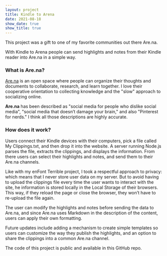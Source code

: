 ```yaml
---
layout: project
title: Kindle to Arena
date: 2021-08-18
show_date: true
show_title: true
---
```

This project was a gift to one of my favorite communities out there Are.na. 

With Kindle to Arena people can send highlights and notes from their Kindle reader into Are.na in a simple way.

### What is Are.na?

[Are.na](https://are.na) is an open space where people can organize their thoughts and documents to collaborate, research, and learn together. I love their cooperative orientation to collecting knowledge and the "slow" approach to socializing online.

**Are.na** has been described as "social media for people who dislike social media", "social media that doesn’t damage your brain," and also "Pinterest for nerds." I think all those descriptions are highly accurate.

### How does it work?

Users connect their Kindle devices with their computers, pick a file called My Clippings.txt, and then drop it into the website. A server running Node.js parses the file, extracts the clippings, and displays the information. From there users can select their highlights and notes, and send them to their Are.na channels.

Like with my enFont Terrible project, I took a respectful approach to privacy: which means that I never store user data on my server. But to avoid having to upload the clippings file every time the user wants to interact with the site, he information is stored locally in the Local Storage of their browsers. This way, if they reload the page or close the browser, they won’t have to re-upload the file again.

The user can modify the highlights and notes before sending the data to Are.na, and since Are.na uses Markdown in the description of the content, users can apply their own formatting.


Future updates include adding a mechanism to create simple templates so users can customize the way they publish the highlights, and an option to share the clippings into a common Are.na channel.

The code of this project is public and available in this GitHub repo.

